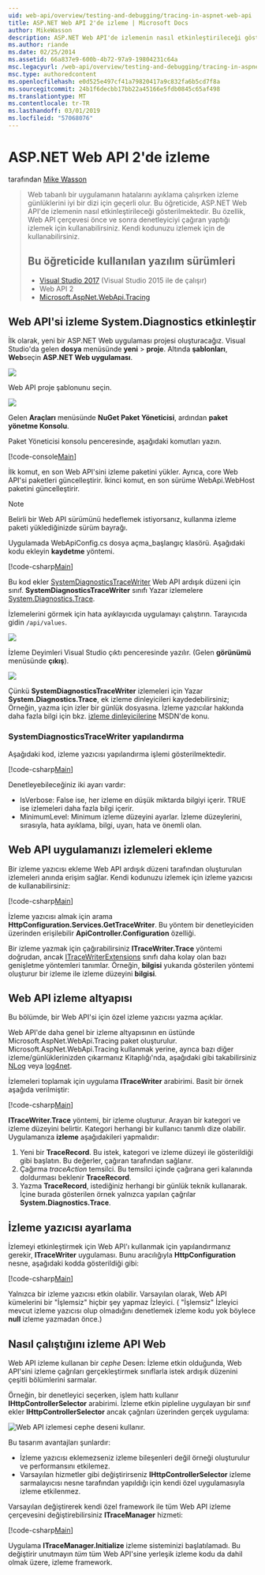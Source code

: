 ```yaml
---
uid: web-api/overview/testing-and-debugging/tracing-in-aspnet-web-api
title: ASP.NET Web API 2'de izleme | Microsoft Docs
author: MikeWasson
description: ASP.NET Web API'de izlemenin nasıl etkinleştirileceği gösterilmektedir.
ms.author: riande
ms.date: 02/25/2014
ms.assetid: 66a837e9-600b-4b72-97a9-19804231c64a
msc.legacyurl: /web-api/overview/testing-and-debugging/tracing-in-aspnet-web-api
msc.type: authoredcontent
ms.openlocfilehash: e0d525e497cf41a79820417a9c832fa6b5cd7f8a
ms.sourcegitcommit: 24b1f6decbb17bb22a45166e5fdb0845c65af498
ms.translationtype: MT
ms.contentlocale: tr-TR
ms.lasthandoff: 03/01/2019
ms.locfileid: "57068076"
---
```

<a name="tracing-in-aspnet-web-api-2"></a>ASP.NET Web API 2'de izleme
====================
tarafından [Mike Wasson](https://github.com/MikeWasson)

> Web tabanlı bir uygulamanın hatalarını ayıklama çalışırken izleme günlüklerini iyi bir dizi için geçerli olur. Bu öğreticide, ASP.NET Web API'de izlemenin nasıl etkinleştirileceği gösterilmektedir. Bu özellik, Web API çerçevesi önce ve sonra denetleyiciyi çağıran yaptığı izlemek için kullanabilirsiniz. Kendi kodunuzu izlemek için de kullanabilirsiniz.
>
> ## <a name="software-versions-used-in-the-tutorial"></a>Bu öğreticide kullanılan yazılım sürümleri
>
> - [Visual Studio 2017](https://visualstudio.microsoft.com/downloads/?utm_medium=microsoft&utm_source=docs.microsoft.com&utm_campaign=button+cta&utm_content=download+vs2017) (Visual Studio 2015 ile de çalışır)
> - Web API 2
> - [Microsoft.AspNet.WebApi.Tracing](http://www.nuget.org/packages/Microsoft.AspNet.WebApi.Tracing)

## <a name="enable-systemdiagnostics-tracing-in-web-api"></a>Web API'si izleme System.Diagnostics etkinleştir

İlk olarak, yeni bir ASP.NET Web uygulaması projesi oluşturacağız. Visual Studio'da gelen **dosya** menüsünde **yeni** > **proje**. Altında **şablonları**, **Web**seçin **ASP.NET Web uygulaması**.

[![](tracing-in-aspnet-web-api/_static/image2.png)](tracing-in-aspnet-web-api/_static/image1.png)

Web API proje şablonunu seçin.

[![](tracing-in-aspnet-web-api/_static/image4.png)](tracing-in-aspnet-web-api/_static/image3.png)

Gelen **Araçları** menüsünde **NuGet Paket Yöneticisi**, ardından **paket yönetme Konsolu**.

Paket Yöneticisi konsolu penceresinde, aşağıdaki komutları yazın.

[!code-console[Main](tracing-in-aspnet-web-api/samples/sample1.cmd)]

İlk komut, en son Web API'sini izleme paketini yükler. Ayrıca, core Web API'si paketleri güncelleştirir. İkinci komut, en son sürüme WebApi.WebHost paketini güncelleştirir.

> [!NOTE]
> Belirli bir Web API sürümünü hedeflemek istiyorsanız, kullanma izleme paketi yüklediğinizde sürüm bayrağı.

Uygulamada WebApiConfig.cs dosya açma\_başlangıç klasörü. Aşağıdaki kodu ekleyin **kaydetme** yöntemi.

[!code-csharp[Main](tracing-in-aspnet-web-api/samples/sample2.cs?highlight=6)]

Bu kod ekler [SystemDiagnosticsTraceWriter](https://msdn.microsoft.com/library/system.web.http.tracing.systemdiagnosticstracewriter.aspx) Web API ardışık düzeni için sınıf. **SystemDiagnosticsTraceWriter** sınıfı Yazar izlemelere [System.Diagnostics.Trace](https://msdn.microsoft.com/library/system.diagnostics.trace).

İzlemelerini görmek için hata ayıklayıcıda uygulamayı çalıştırın. Tarayıcıda gidin `/api/values`.

![](tracing-in-aspnet-web-api/_static/image5.png)

İzleme Deyimleri Visual Studio çıktı penceresinde yazılır. (Gelen **görünümü** menüsünde **çıkış**).

[![](tracing-in-aspnet-web-api/_static/image7.png)](tracing-in-aspnet-web-api/_static/image6.png)

Çünkü **SystemDiagnosticsTraceWriter** izlemeleri için Yazar **System.Diagnostics.Trace**, ek izleme dinleyicileri kaydedebilirsiniz; Örneğin, yazma için izler bir günlük dosyasına. İzleme yazıcılar hakkında daha fazla bilgi için bkz. [izleme dinleyicilerine](https://msdn.microsoft.com/library/4y5y10s7.aspx) MSDN'de konu.

### <a name="configuring-systemdiagnosticstracewriter"></a>SystemDiagnosticsTraceWriter yapılandırma

Aşağıdaki kod, izleme yazıcısı yapılandırma işlemi gösterilmektedir.

[!code-csharp[Main](tracing-in-aspnet-web-api/samples/sample3.cs)]

Denetleyebileceğiniz iki ayarı vardır:

- IsVerbose: False ise, her izleme en düşük miktarda bilgiyi içerir. TRUE ise izlemeleri daha fazla bilgi içerir.
- MinimumLevel: Minimum izleme düzeyini ayarlar. İzleme düzeylerini, sırasıyla, hata ayıklama, bilgi, uyarı, hata ve önemli olan.

## <a name="adding-traces-to-your-web-api-application"></a>Web API uygulamanızı izlemeleri ekleme

Bir izleme yazıcısı ekleme Web API ardışık düzeni tarafından oluşturulan izlemeleri anında erişim sağlar. Kendi kodunuzu izlemek için izleme yazıcısı de kullanabilirsiniz:

[!code-csharp[Main](tracing-in-aspnet-web-api/samples/sample4.cs)]

İzleme yazıcısı almak için arama **HttpConfiguration.Services.GetTraceWriter**. Bu yöntem bir denetleyiciden üzerinden erişilebilir **ApiController.Configuration** özelliği.

Bir izleme yazmak için çağırabilirsiniz **ITraceWriter.Trace** yöntemi doğrudan, ancak [ITraceWriterExtensions](https://msdn.microsoft.com/library/system.web.http.tracing.itracewriterextensions.aspx) sınıfı daha kolay olan bazı genişletme yöntemleri tanımlar. Örneğin, **bilgisi** yukarıda gösterilen yöntemi oluşturur bir izleme ile izleme düzeyini **bilgisi**.

## <a name="web-api-tracing-infrastructure"></a>Web API izleme altyapısı

Bu bölümde, bir Web API'si için özel izleme yazıcısı yazma açıklar.

Web API'de daha genel bir izleme altyapısının en üstünde Microsoft.AspNet.WebApi.Tracing paket oluşturulur. Microsoft.AspNet.WebApi.Tracing kullanmak yerine, ayrıca bazı diğer izleme/günlüklerinizden çıkarmanız Kitaplığı'nda, aşağıdaki gibi takabilirsiniz [NLog](http://nlog-project.org/) veya [log4net](http://logging.apache.org/log4net/).

İzlemeleri toplamak için uygulama **ITraceWriter** arabirimi. Basit bir örnek aşağıda verilmiştir:

[!code-csharp[Main](tracing-in-aspnet-web-api/samples/sample5.cs)]

**ITraceWriter.Trace** yöntemi, bir izleme oluşturur. Arayan bir kategori ve izleme düzeyini belirtir. Kategori herhangi bir kullanıcı tanımlı dize olabilir. Uygulamanıza **izleme** aşağıdakileri yapmalıdır:

1. Yeni bir **TraceRecord**. Bu istek, kategori ve izleme düzeyi ile gösterildiği gibi başlatın. Bu değerler, çağıran tarafından sağlanır.
2. Çağırma *traceAction* temsilci. Bu temsilci içinde çağırana geri kalanında doldurması beklenir **TraceRecord**.
3. Yazma **TraceRecord**, istediğiniz herhangi bir günlük teknik kullanarak. İçine burada gösterilen örnek yalnızca yapılan çağrılar **System.Diagnostics.Trace**.

## <a name="setting-the-trace-writer"></a>İzleme yazıcısı ayarlama

İzlemeyi etkinleştirmek için Web API'ı kullanmak için yapılandırmanız gerekir, **ITraceWriter** uygulaması. Bunu aracılığıyla **HttpConfiguration** nesne, aşağıdaki kodda gösterildiği gibi:

[!code-csharp[Main](tracing-in-aspnet-web-api/samples/sample6.cs)]

Yalnızca bir izleme yazıcısı etkin olabilir. Varsayılan olarak, Web API kümelerini bir &quot;İşlemsiz&quot; hiçbir şey yapmaz İzleyici. ( &quot;İşlemsiz&quot; İzleyici mevcut izleme yazıcısı olup olmadığını denetlemek izleme kodu yok böylece **null** izleme yazmadan önce.)

## <a name="how-web-api-tracing-works"></a>Nasıl çalıştığını izleme API Web

Web API izleme kullanan bir *cephe* Desen: İzleme etkin olduğunda, Web API'sini izleme çağrıları gerçekleştirmek sınıflarla istek ardışık düzenini çeşitli bölümlerini sarmalar.

Örneğin, bir denetleyici seçerken, işlem hattı kullanır **IHttpControllerSelector** arabirimi. İzleme etkin pipleline uygulayan bir sınıf ekler **IHttpControllerSelector** ancak çağrıları üzerinden gerçek uygulama:

![Web API izlemesi cephe deseni kullanır.](tracing-in-aspnet-web-api/_static/image8.png)

Bu tasarım avantajları şunlardır:

- İzleme yazıcısı eklemezseniz izleme bileşenleri değil örneği oluşturulur ve performansını etkilemez.
- Varsayılan hizmetler gibi değiştirirseniz **IHttpControllerSelector** izleme sarmalayıcısı nesne tarafından yapıldığı için kendi özel uygulamasıyla izleme etkilenmez.

Varsayılan değiştirerek kendi özel framework ile tüm Web API izleme çerçevesini değiştirebilirsiniz **ITraceManager** hizmeti:

[!code-csharp[Main](tracing-in-aspnet-web-api/samples/sample7.cs)]

Uygulama **ITraceManager.Initialize** izleme sisteminizi başlatılamadı. Bu değiştirir unutmayın *tüm* tüm Web API'sine yerleşik izleme kodu da dahil olmak üzere, izleme framework.
